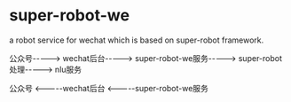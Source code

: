 # super-robot-we
a robot service for wechat which is based on super-robot framework.


公众号-----> wechat后台-----> super-robot-we服务-----> super-robot处理-----> nlu服务
                                 
 公众号 <-----wechat后台  <-----super-robot-we服务
